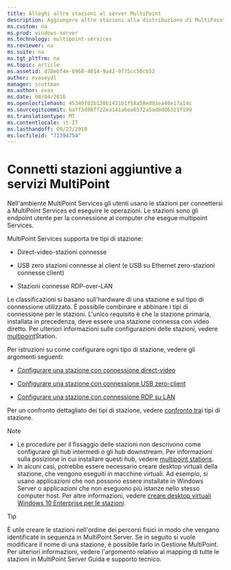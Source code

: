 ```yaml
---
title: Alleghi altre stazioni al server MultiPoint
description: Aggiungere altre stazioni alla distribuzione di MultiPoint Services
ms.custom: na
ms.prod: windows-server
ms.technology: multipoint-services
ms.reviewer: na
ms.suite: na
ms.tgt_pltfrm: na
ms.topic: article
ms.assetid: d78ebf4e-0968-4014-9a42-9f75cc50cb52
author: evaseydl
manager: scottman
ms.author: evas
ms.date: 08/04/2016
ms.openlocfilehash: 45340f02b120b1431b1f58a58ed03ea40e17a14c
ms.sourcegitcommit: 6aff3d88ff22ea141a6ea6572a5ad8dd6321f199
ms.translationtype: MT
ms.contentlocale: it-IT
ms.lasthandoff: 09/27/2019
ms.locfileid: "71394754"
---
```

# <a name="attach-additional-stations-to-multipoint-services"></a>Connetti stazioni aggiuntive a servizi MultiPoint
Nell'ambiente MultiPoint Services gli utenti usano le stazioni per connettersi a MultiPoint Services ed eseguire le operazioni. Le stazioni sono gli endpoint utente per la connessione al computer che esegue multipoint Services.  
  
MultiPoint Services supporta tre tipi di stazione:  
  
-   Direct-video-stazioni connesse  
  
-   USB zero stazioni connesse al client (e USB su Ethernet zero-stazioni connesse client)  
  
-   Stazioni connesse RDP-over-LAN  
  
Le classificazioni si basano sull'hardware di una stazione e sul tipo di connessione utilizzato. È possibile combinare e abbinare i tipi di connessione per le stazioni. L'unico requisito è che la stazione primaria, installata in precedenza, deve essere una stazione connessa con video diretto. Per ulteriori informazioni sulle configurazioni delle stazioni, vedere [multipoint](MultiPoint-services-Stations.md)Station.  
  
Per istruzioni su come configurare ogni tipo di stazione, vedere gli argomenti seguenti:  
  
-   [Configurare una stazione con connessione direct-video](Set-up-a-direct-video-connected-station-in-MultiPoint-services.md)  
  
-   [Configurare una stazione con connessione USB zero-client](Set-up-a-USB-zero-client-connected-station-in-MultiPoint-services.md)  
  
-   [Configurare una stazione con connessione RDP su LAN](Set-up-an-RDP-over-LAN-connected-station-in-MultiPoint-services.md)  
  
Per un confronto dettagliato dei tipi di stazione, vedere [confronto tra](multipoint-services-stations.md#BKMK_StationTypeComparison)i tipi di stazione.  
  
> [!NOTE]  
> -   Le procedure per il fissaggio delle stazioni non descrivono come configurare gli hub intermedi o gli hub downstream. Per informazioni sulla posizione in cui installare questi hub, vedere [multipoint stations](MultiPoint-services-Stations.md).  
> -   In alcuni casi, potrebbe essere necessario creare desktop virtuali della stazione, che vengono eseguiti in macchine virtuali. Ad esempio, si usano applicazioni che non possono essere installate in Windows Server o applicazioni che non eseguono più istanze nello stesso computer host. Per altre informazioni, vedere [creare desktop virtuali Windows 10 Enterprise per le stazioni](Create-Windows-10-Enterprise-virtual-desktops-for-stations.md).  
  
> [!TIP]  
> È utile creare le stazioni nell'ordine dei percorsi fisici in modo che vengano identificate in sequenza in MultiPoint Server. Se in seguito si vuole modificare il nome di una stazione, è possibile farlo in Gestione MultiPoint. Per ulteriori informazioni, vedere l'argomento relativo al mapping di tutte le stazioni in MultiPoint Server Guida e supporto tecnico.